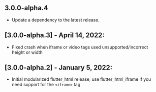 ## 3.0.0-alpha.4

 - Update a dependency to the latest release.

## [3.0.0-alpha.3] - April 14, 2022:
* Fixed crash when iframe or video tags used unsupported/incorrect height or width

## [3.0.0-alpha.2] - January 5, 2022:
* Initial modularized flutter_html release; use flutter_html_iframe if you need support for the `<iframe>` tag 
